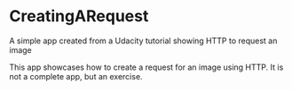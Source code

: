 # CreatingARequest
A simple app created from a Udacity tutorial showing HTTP to request an image

This app showcases how to create a request for an image using HTTP. It is not a complete app, but an exercise.
